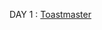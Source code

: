 DAY 1 : [Toastmaster](https://franticallyspeaking.com/toastmasters-executive-committee-roles-and-responsibilities)
